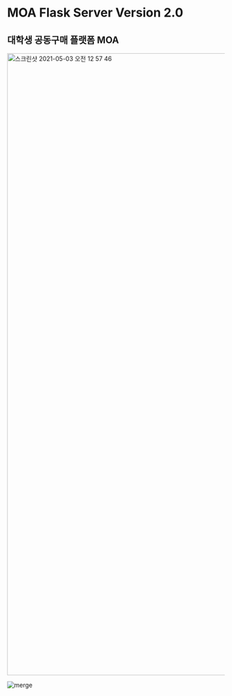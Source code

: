 # MOA Flask Server Version 2.0
## 대학생 공동구매 플랫폼 MOA

<img width="1440" alt="스크린샷 2021-05-03 오전 12 57 46" src="https://user-images.githubusercontent.com/48133047/116819380-d6b66600-abaa-11eb-89f3-fb4bb1e6d640.png">

![merge](https://user-images.githubusercontent.com/48133047/116819269-555ed380-abaa-11eb-881c-f8a4e68fbe0e.png)

